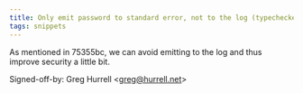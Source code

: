 ```yaml
---
title: Only emit password to standard error, not to the log (typechecked.net, c4b9b7e)
tags: snippets
---
```


As mentioned in 75355bc, we can avoid emitting to the log and thus improve security a little bit.

Signed-off-by: Greg Hurrell &lt;greg@hurrell.net&gt;

